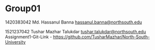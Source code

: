 # Group01

1420383042	Md. Hassanul Banna	<hassanul.banna@northsouth.edu>

1521237042	Tushar Mazhar Talukdar	<tushar.talukdar@northsouth.edu>  Assignment1-Git-Link - https://github.com/TusharMazhar/North-South-University    



